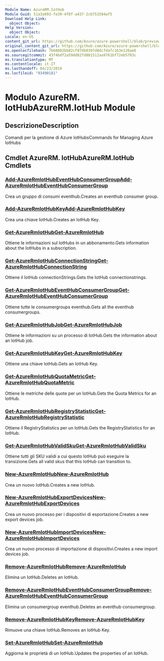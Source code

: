 ```yaml
---
Module Name: AzureRM.IotHub
Module Guid: 51a3a993-fe39-4f8f-a437-2cb751584af5
Download Help Link:
  object Object: 
Help Version:
  object Object: 
Locale: en-US
content_git_url: https://github.com/Azure/azure-powershell/blob/preview/src/ResourceManager/IotHub/Commands.IotHub/help/AzureRM.IotHub.md
original_content_git_url: https://github.com/Azure/azure-powershell/blob/preview/src/ResourceManager/IotHub/Commands.IotHub/help/AzureRM.IotHub.md
ms.openlocfilehash: 7b68802bb82cf97db0397d8dcfdafc163e126ae6
ms.sourcegitcommit: 43f4bdf2a59dd82fd881512aa9761bf72eb5703c
ms.translationtype: MT
ms.contentlocale: it-IT
ms.lasthandoff: 04/23/2019
ms.locfileid: "93490181"
---
```

# <span data-ttu-id="d0a81-101">Modulo AzureRM. IotHub</span><span class="sxs-lookup"><span data-stu-id="d0a81-101">AzureRM.IotHub Module</span></span>
## <span data-ttu-id="d0a81-102">Descrizione</span><span class="sxs-lookup"><span data-stu-id="d0a81-102">Description</span></span>
<span data-ttu-id="d0a81-103">Comandi per la gestione di Azure IotHubs</span><span class="sxs-lookup"><span data-stu-id="d0a81-103">Commands for Managing Azure IotHubs</span></span>

## <span data-ttu-id="d0a81-104">Cmdlet AzureRM. IotHub</span><span class="sxs-lookup"><span data-stu-id="d0a81-104">AzureRM.IotHub Cmdlets</span></span>
### [<span data-ttu-id="d0a81-105">Add-AzureRmIotHubEventHubConsumerGroup</span><span class="sxs-lookup"><span data-stu-id="d0a81-105">Add-AzureRmIotHubEventHubConsumerGroup</span></span>](Add-AzureRmIotHubEventHubConsumerGroup.md)
<span data-ttu-id="d0a81-106">Crea un gruppo di consumi eventhub.</span><span class="sxs-lookup"><span data-stu-id="d0a81-106">Creates an eventhub consumer group.</span></span>

### [<span data-ttu-id="d0a81-107">Add-AzureRmIotHubKey</span><span class="sxs-lookup"><span data-stu-id="d0a81-107">Add-AzureRmIotHubKey</span></span>](Add-AzureRmIotHubKey.md)
<span data-ttu-id="d0a81-108">Crea una chiave IotHub.</span><span class="sxs-lookup"><span data-stu-id="d0a81-108">Creates an IotHub Key.</span></span>

### [<span data-ttu-id="d0a81-109">Get-AzureRmIotHub</span><span class="sxs-lookup"><span data-stu-id="d0a81-109">Get-AzureRmIotHub</span></span>](Get-AzureRmIotHub.md)
<span data-ttu-id="d0a81-110">Ottiene le informazioni sul IotHubs in un abbonamento.</span><span class="sxs-lookup"><span data-stu-id="d0a81-110">Gets information about the IotHubs in a subscription.</span></span>

### [<span data-ttu-id="d0a81-111">Get-AzureRmIotHubConnectionString</span><span class="sxs-lookup"><span data-stu-id="d0a81-111">Get-AzureRmIotHubConnectionString</span></span>](Get-AzureRmIotHubConnectionString.md)
<span data-ttu-id="d0a81-112">Ottiene il IotHub connectionStrings.</span><span class="sxs-lookup"><span data-stu-id="d0a81-112">Gets the IotHub connectionstrings.</span></span>

### [<span data-ttu-id="d0a81-113">Get-AzureRmIotHubEventHubConsumerGroup</span><span class="sxs-lookup"><span data-stu-id="d0a81-113">Get-AzureRmIotHubEventHubConsumerGroup</span></span>](Get-AzureRmIotHubEventHubConsumerGroup.md)
<span data-ttu-id="d0a81-114">Ottiene tutte le consumergroups eventhub.</span><span class="sxs-lookup"><span data-stu-id="d0a81-114">Gets all the eventhub consumergroups.</span></span>

### [<span data-ttu-id="d0a81-115">Get-AzureRmIotHubJob</span><span class="sxs-lookup"><span data-stu-id="d0a81-115">Get-AzureRmIotHubJob</span></span>](Get-AzureRmIotHubJob.md)
<span data-ttu-id="d0a81-116">Ottiene le informazioni su un processo di IotHub.</span><span class="sxs-lookup"><span data-stu-id="d0a81-116">Gets the information about an IotHub job.</span></span>

### [<span data-ttu-id="d0a81-117">Get-AzureRmIotHubKey</span><span class="sxs-lookup"><span data-stu-id="d0a81-117">Get-AzureRmIotHubKey</span></span>](Get-AzureRmIotHubKey.md)
<span data-ttu-id="d0a81-118">Ottiene una chiave IotHub.</span><span class="sxs-lookup"><span data-stu-id="d0a81-118">Gets an IotHub Key.</span></span>

### [<span data-ttu-id="d0a81-119">Get-AzureRmIotHubQuotaMetric</span><span class="sxs-lookup"><span data-stu-id="d0a81-119">Get-AzureRmIotHubQuotaMetric</span></span>](Get-AzureRmIotHubQuotaMetric.md)
<span data-ttu-id="d0a81-120">Ottiene le metriche delle quote per un IotHub.</span><span class="sxs-lookup"><span data-stu-id="d0a81-120">Gets the Quota Metrics for an IotHub.</span></span>

### [<span data-ttu-id="d0a81-121">Get-AzureRmIotHubRegistryStatistic</span><span class="sxs-lookup"><span data-stu-id="d0a81-121">Get-AzureRmIotHubRegistryStatistic</span></span>](Get-AzureRmIotHubRegistryStatistic.md)
<span data-ttu-id="d0a81-122">Ottiene il RegistryStatistics per un IotHub.</span><span class="sxs-lookup"><span data-stu-id="d0a81-122">Gets the RegistryStatistics for an IotHub.</span></span>

### [<span data-ttu-id="d0a81-123">Get-AzureRmIotHubValidSku</span><span class="sxs-lookup"><span data-stu-id="d0a81-123">Get-AzureRmIotHubValidSku</span></span>](Get-AzureRmIotHubValidSku.md)
<span data-ttu-id="d0a81-124">Ottiene tutti gli SKU validi a cui questo IotHub può eseguire la transizione.</span><span class="sxs-lookup"><span data-stu-id="d0a81-124">Gets all valid skus that this IotHub can transition to.</span></span>

### [<span data-ttu-id="d0a81-125">New-AzureRmIotHub</span><span class="sxs-lookup"><span data-stu-id="d0a81-125">New-AzureRmIotHub</span></span>](New-AzureRmIotHub.md)
<span data-ttu-id="d0a81-126">Crea un nuovo IotHub.</span><span class="sxs-lookup"><span data-stu-id="d0a81-126">Creates a new IotHub.</span></span>

### [<span data-ttu-id="d0a81-127">New-AzureRmIotHubExportDevices</span><span class="sxs-lookup"><span data-stu-id="d0a81-127">New-AzureRmIotHubExportDevices</span></span>](New-AzureRmIotHubExportDevices.md)
<span data-ttu-id="d0a81-128">Crea un nuovo processo per i dispositivi di esportazione.</span><span class="sxs-lookup"><span data-stu-id="d0a81-128">Creates a new export devices job.</span></span>

### [<span data-ttu-id="d0a81-129">New-AzureRmIotHubImportDevices</span><span class="sxs-lookup"><span data-stu-id="d0a81-129">New-AzureRmIotHubImportDevices</span></span>](New-AzureRmIotHubImportDevices.md)
<span data-ttu-id="d0a81-130">Crea un nuovo processo di importazione di dispositivi.</span><span class="sxs-lookup"><span data-stu-id="d0a81-130">Creates a new import devices job.</span></span>

### [<span data-ttu-id="d0a81-131">Remove-AzureRmIotHub</span><span class="sxs-lookup"><span data-stu-id="d0a81-131">Remove-AzureRmIotHub</span></span>](Remove-AzureRmIotHub.md)
<span data-ttu-id="d0a81-132">Elimina un IotHub.</span><span class="sxs-lookup"><span data-stu-id="d0a81-132">Deletes an IotHub.</span></span>

### [<span data-ttu-id="d0a81-133">Remove-AzureRmIotHubEventHubConsumerGroup</span><span class="sxs-lookup"><span data-stu-id="d0a81-133">Remove-AzureRmIotHubEventHubConsumerGroup</span></span>](Remove-AzureRmIotHubEventHubConsumerGroup.md)
<span data-ttu-id="d0a81-134">Elimina un consumergroup eventhub.</span><span class="sxs-lookup"><span data-stu-id="d0a81-134">Deletes an eventhub consumergroup.</span></span>

### [<span data-ttu-id="d0a81-135">Remove-AzureRmIotHubKey</span><span class="sxs-lookup"><span data-stu-id="d0a81-135">Remove-AzureRmIotHubKey</span></span>](Remove-AzureRmIotHubKey.md)
<span data-ttu-id="d0a81-136">Rimuove una chiave IotHub.</span><span class="sxs-lookup"><span data-stu-id="d0a81-136">Removes an IotHub Key.</span></span>

### [<span data-ttu-id="d0a81-137">Set-AzureRmIotHub</span><span class="sxs-lookup"><span data-stu-id="d0a81-137">Set-AzureRmIotHub</span></span>](Set-AzureRmIotHub.md)
<span data-ttu-id="d0a81-138">Aggiorna le proprietà di un IotHub.</span><span class="sxs-lookup"><span data-stu-id="d0a81-138">Updates the properties of an IotHub.</span></span>

